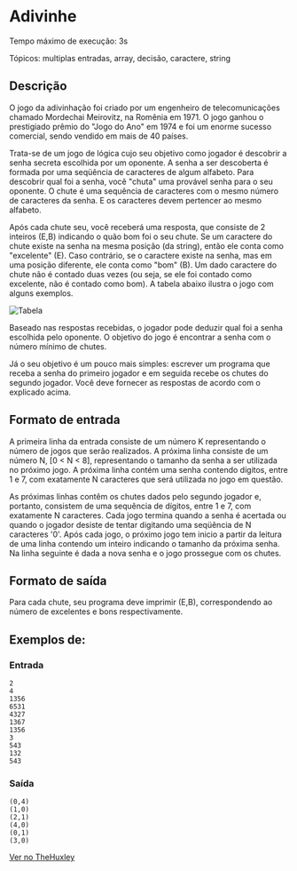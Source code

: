 # Adivinhe

Tempo máximo de execução: 3s

Tópicos: multiplas entradas, array, decisão, caractere, string

## Descrição

O jogo da adivinhação foi criado por um engenheiro de telecomunicações chamado Mordechai Meirovitz, na Romênia em 1971. O jogo ganhou o prestigiado prêmio do "Jogo do Ano" em 1974 e foi um enorme sucesso comercial, sendo vendido em mais de 40 países.

Trata-se de um jogo de lógica cujo seu objetivo como jogador é descobrir a senha secreta escolhida por um oponente. A senha a ser descoberta é formada por uma seqüência de caracteres de algum alfabeto. Para descobrir qual foi a senha, você "chuta" uma provável senha para o seu oponente. O chute é uma sequência de caracteres com o mesmo número de caracteres da senha. E os caracteres devem pertencer ao mesmo alfabeto.

Após cada chute seu, você receberá uma resposta, que consiste de 2 inteiros (E,B) indicando o quão bom foi o seu chute. Se um caractere do chute existe na senha na mesma posição (da string), então ele conta como "excelente" (E). Caso contrário, se o caractere existe na senha, mas em uma posição diferente, ele conta como "bom" (B). Um dado caractere do chute não é contado duas vezes (ou seja, se ele foi contado como excelente, não é contado como bom). A tabela abaixo ilustra o jogo com alguns exemplos.


![Tabela](https://thehuxley.com/api/v1/problems/image/c37d64f33a4d9b9f3df6c2d14f187e7d.png)


Baseado nas respostas recebidas, o jogador pode deduzir qual foi a senha escolhida pelo oponente. O objetivo do jogo é encontrar a senha com o número mínimo de chutes.

Já o seu objetivo é um pouco mais simples: escrever um programa que receba a senha do primeiro jogador e em seguida recebe os chutes do segundo jogador. Você deve fornecer as respostas de acordo com o explicado acima.

## Formato de entrada

A primeira linha da entrada consiste de um número K representando o número de jogos que serão realizados. A próxima linha consiste de um número N, [0 < N < 8], representando o tamanho da senha a ser utilizada no próximo jogo. A próxima linha contém uma senha contendo dígitos, entre 1 e 7, com exatamente N caracteres que será utilizada no jogo em questão.

As próximas linhas contêm os chutes dados pelo segundo jogador e, portanto, consistem de uma sequência de dígitos, entre 1 e 7, com exatamente N caracteres. Cada jogo termina quando a senha é acertada ou quando o jogador desiste de tentar digitando uma seqüência de N caracteres '0'. Após cada jogo, o próximo jogo tem inicio a partir da leitura de uma linha contendo um inteiro indicando o tamanho da próxima senha. Na linha seguinte é dada a nova senha e o jogo prossegue com os chutes.

## Formato de saída

Para cada chute, seu programa deve imprimir (E,B), correspondendo ao número de excelentes e bons respectivamente.

## Exemplos de:

### Entrada

    2
    4
    1356
    6531
    4327
    1367
    1356
    3
    543
    132
    543

### Saída

    (0,4)
    (1,0)
    (2,1)
    (4,0)
    (0,1)
    (3,0)

[Ver no TheHuxley](https://thehuxley.com/problem/85?quizId=7972)
